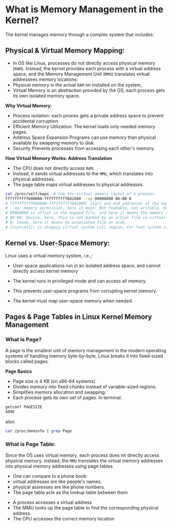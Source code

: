 # What is Memory Management in the Kernel?
The kernel manages memory through a complex system that includes:
## Physical & Virtual Memory Mapping:
 
   - In OS like Linux, processes do not directly access physical memory (`RAM`). Instead, the kernel provides each process with a virtual address space, and the Memory Management Unit (`MMU`) translates virtual addressees memory locations:
   - Physical memory is the actual `RAM` on installed on the system,
   - Virtual Memory is an abstraction provided by the OS, each process gets its own isolated memory space.

**Why Virtual Memory**:
- Process isolation: each proxies gets a private address space to prevent accidental corruption.
- Efficient Memory Utilization: The kernel loads only needed memory pages.
- Address Space Expansion Programs can use memory than physical available by swapping memory to disk.
- Security Prevents processes from accessing each other's memory.

**How Virtual Memory Works: Address Translation**
- The CPU does not directly access `RAM`.
- Instead, it sends virtual addresses to the `MMU`, which translates into physical addresses.
- The page table maps virtual addresses to physical addresses.
```bash
cat /proc/self/maps  # See the virtual memory layout of a process.
ffffffffff600000-ffffffffff601000 --xp 00000000 00:00 0                  [vsyscall]
# ffffffffff600000-ffffffffff601000: start and end addresses of the mapped memory region
# --xp: memory permission, here it mean: Not readable, not writable, but executable, Private mapping (not shared with other processes).
# 00000000 is offset in the mapped file, and here it means the memory starts from the beginning
# 00:00: Device, here, this is not backed by an actual file (a virtual memory)
# 0: Inode, here it means no associated file on disk.
# [vsyscall]: is alegacy virtual system call region. For fast system calls.
```

## Kernel vs. User-Space Memory:

Linux uses a virtual memory system, i.e.,:

-   User-space applications run in an isolated address space, and cannot directly access kernel memory
-   The kernel runs in privileged mode and can access all memory.

-   This prevents user-space programs from corrupting kernel memory.
-   The kernel must map user-space memory when needed.

## Pages & Page Tables in Linux Kernel Memory Management

### What is Page?
A page is the smallest unit of memory management in the modern operating systems of handling memory byte-by-byte, Linux breaks it into fixed-sized blocks called pages.

**Page Basics**

- Page size is 4 KB (on x86-64 systems).
- Divides memory into fixed chunks instead of variable-sized regions.
- Simplifies memory allocation and swapping.
- Each process gets its own set of pages.
In terminal:
```bash
getconf PAGESIZE
4096
```
also:
```bash
cat /proc/meminfo | grep Page
```

### What is Page Table:
Since the OS uses virtual memory, each process does nit directly access physical memory. instead, the `MMU` translates the virtual memory addresses into physical memory addresses using page tables.
-   One can compare to a phone book:
-   virtual addresses are like people's names,
-   physical assresses are like phone numbers.
-   The page table acts as the lookup table between them
* A process accesses a virtual address
* The MMU looks up the page table to find the corresponding physical address.
* The CPU accesses the correct memory location
